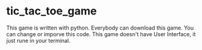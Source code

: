 # tic_tac_toe_game

This game is written with python.
Everybody can download this game. 
You can change or imporve this code. 
This game doesn't have User Interface, it just rune in your terminal.
